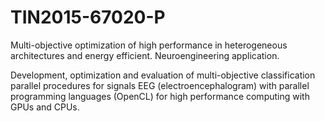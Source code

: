 # TIN2015-67020-P
Multi-objective optimization of high performance in heterogeneous architectures and energy efficient. Neuroengineering application.

Development, optimization and evaluation of multi-objective classification parallel procedures for signals EEG (electroencephalogram) with parallel programming languages (OpenCL) for high performance computing with GPUs and CPUs.
